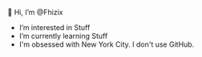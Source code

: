 👋 Hi, I’m @Fhizix 
- I’m interested in Stuff
- I’m currently learning Stuff
- I'm obsessed with New York City.
I don't use GitHub.
